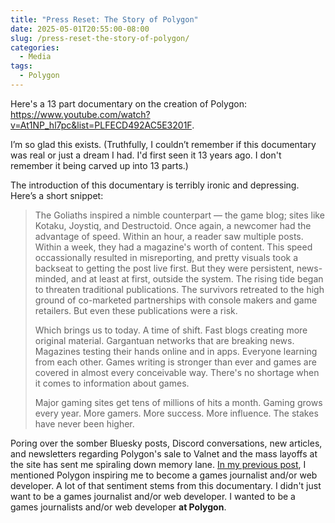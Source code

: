 ```yaml
---
title: "Press Reset: The Story of Polygon"
date: 2025-05-01T20:55:00-08:00
slug: /press-reset-the-story-of-polygon/
categories:
  - Media
tags:
  - Polygon
---
```


Here's a 13 part documentary on the creation of Polygon: https://www.youtube.com/watch?v=At1NP_hl7pc&list=PLFECD492AC5E3201F.

I’m so glad this exists. (Truthfully, I couldn’t remember if this documentary was real or just a dream I had. I'd first seen it 13 years ago. I don't remember it being carved up into 13 parts.)

The introduction of this documentary is terribly ironic and depressing. Here’s a short snippet:

> The Goliaths inspired a nimble counterpart — the game blog; sites like Kotaku, Joystiq, and Destructoid. Once again, a newcomer had the advantage of speed. Within an hour, a reader saw multiple posts. Within a week, they had a magazine's worth of content. This speed occassionally resulted in misreporting, and pretty visuals took a backseat to getting the post live first. But they were persistent, news-minded, and at least at first, outside the system. The rising tide began to threaten traditional publications. The survivors retreated to the high ground of co-marketed partnerships with console makers and game retailers. But even these publications were a risk.
>
> Which brings us to today. A time of shift. Fast blogs creating more original material. Gargantuan networks that are breaking news. Magazines testing their hands online and in apps. Everyone learning from each other. Games writing is stronger than ever and games are covered in almost every conceivable way. There's no shortage when it comes to information about games.
> 
> Major gaming sites get tens of millions of hits a month. Gaming grows every year. More gamers. More success. More influence. The stakes have never been higher.

Poring over the somber Bluesky posts, Discord conversations, new articles, and newsletters regarding Polygon's sale to Valnet and the mass layoffs at the site has sent me spiraling down memory lane. [In my previous post](/2025/05/01/polygone/), I mentioned Polygon inspiring me to become a games journalist and/or web developer. A lot of that sentiment stems from this documentary. I didn't just want to be a games journalist and/or web developer. I wanted to be a games journalists and/or web developer **at Polygon**.